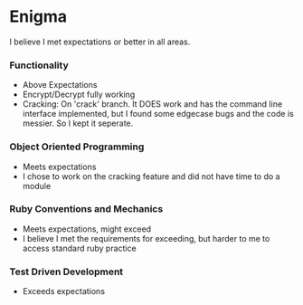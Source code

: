 # Enigma

I believe I met expectations or better in all areas.

### Functionality
- Above Expectations
- Encrypt/Decrypt fully working
- Cracking: On 'crack' branch. It DOES work and has the command line interface implemented, but I found some edgecase bugs and the code is messier. So I kept it seperate.

### Object Oriented Programming
- Meets expectations 
- I chose to work on the cracking feature and did not have time to do a module 

### Ruby Conventions and Mechanics
- Meets expectations, might exceed
- I believe I met the requirements for exceeding, but harder to me to access standard ruby practice 

### Test Driven Development
- Exceeds expectations
